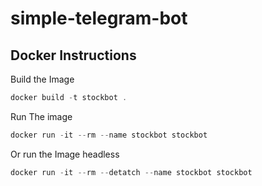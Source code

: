 # simple-telegram-bot

## Docker Instructions

Build the Image

```powershell
docker build -t stockbot .
```

Run The image

```powershell
docker run -it --rm --name stockbot stockbot
```

Or run the Image headless

```powershell
docker run -it --rm --detatch --name stockbot stockbot
```